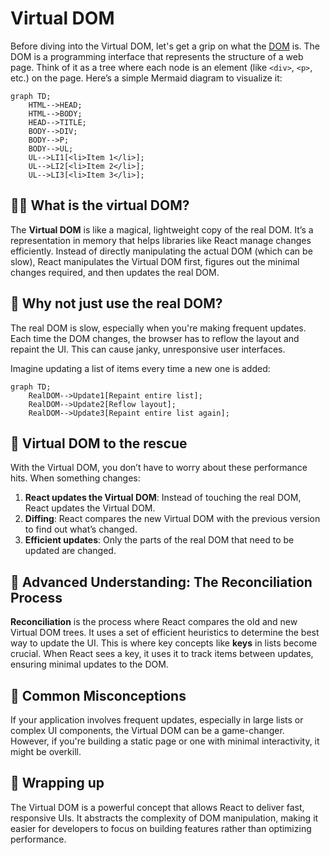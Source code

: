 # Virtual DOM
Before diving into the Virtual DOM, let's get a grip on what the [DOM](Terminology.md#dom) is. The DOM is a programming interface that represents the structure of a web page. Think of it as a tree where each node is an element (like `<div>`, `<p>`, etc.) on the page. Here’s a simple Mermaid diagram to visualize it:
```mermaid
graph TD;
    HTML-->HEAD;
    HTML-->BODY;
    HEAD-->TITLE;
    BODY-->DIV;
    BODY-->P;
    BODY-->UL;
    UL-->LI1[<li>Item 1</li>];
    UL-->LI2[<li>Item 2</li>];
    UL-->LI3[<li>Item 3</li>];
```
## 🧙‍♂️ What is the virtual DOM?
The **Virtual DOM** is like a magical, lightweight copy of the real DOM. It’s a representation in memory that helps libraries like React manage changes efficiently. Instead of directly manipulating the actual DOM (which can be slow), React manipulates the Virtual DOM first, figures out the minimal changes required, and then updates the real DOM.
## 🐢 Why not just use the real DOM?
The real DOM is slow, especially when you're making frequent updates. Each time the DOM changes, the browser has to reflow the layout and repaint the UI. This can cause janky, unresponsive user interfaces.

Imagine updating a list of items every time a new one is added:
```mermaid
graph TD;
    RealDOM-->Update1[Repaint entire list];
    RealDOM-->Update2[Reflow layout];
    RealDOM-->Update3[Repaint entire list again];
```

## 🚀 Virtual DOM to the rescue
With the Virtual DOM, you don’t have to worry about these performance hits. When something changes:

1. **React updates the Virtual DOM**: Instead of touching the real DOM, React updates the Virtual DOM.
2. **Diffing**: React compares the new Virtual DOM with the previous version to find out what’s changed.
3. **Efficient updates**: Only the parts of the real DOM that need to be updated are changed.

## 🧠 Advanced Understanding: The Reconciliation Process
**Reconciliation** is the process where React compares the old and new Virtual DOM trees. It uses a set of efficient heuristics to determine the best way to update the UI. This is where key concepts like **keys** in lists become crucial. When React sees a key, it uses it to track items between updates, ensuring minimal updates to the DOM.

## 🧐 Common Misconceptions
If your application involves frequent updates, especially in large lists or complex UI components, the Virtual DOM can be a game-changer. However, if you're building a static page or one with minimal interactivity, it might be overkill.

## 🎁 Wrapping up
The Virtual DOM is a powerful concept that allows React to deliver fast, responsive UIs. It abstracts the complexity of DOM manipulation, making it easier for developers to focus on building features rather than optimizing performance.